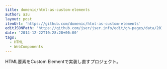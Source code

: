 ```yaml
---
title: domenic/html-as-custom-elements
author: azu
layout: post
itemUrl: 'https://github.com/domenic/html-as-custom-elements'
editJSONPath: 'https://github.com/jser/jser.info/edit/gh-pages/data/2014/12/index.json'
date: '2014-12-22T10:28:28+00:00'
tags:
  - HTML
  - WebComponents
---
```

HTML要素をCustom Elementで実装し直すプロジェクト。
